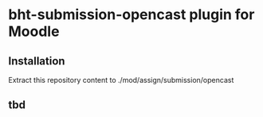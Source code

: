# bht-submission-opencast plugin for Moodle

## Installation
Extract this repository content to ./mod/assign/submission/opencast

## tbd

